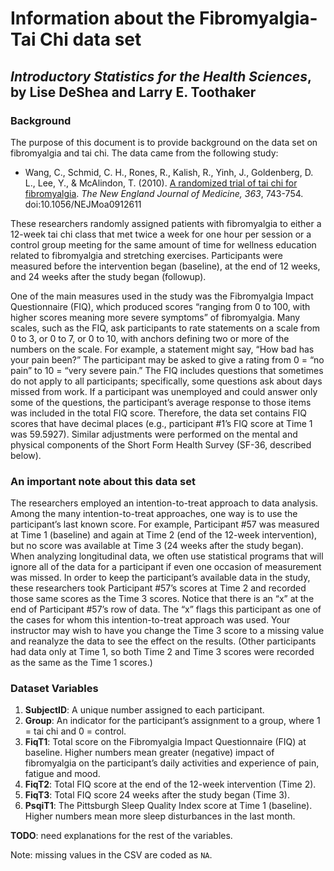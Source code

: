 Information about the Fibromyalgia-Tai Chi data set
================
## *Introductory Statistics for the Health Sciences*, by Lise DeShea and Larry E. Toothaker

### Background
The purpose of this document is to provide background on the data set on fibromyalgia and tai chi.  The data came from the following study:
 * Wang, C., Schmid, C. H., Rones, R., Kalish, R., Yinh, J., Goldenberg, D. L., Lee, Y., & McAlindon, T. (2010).  [A randomized trial of tai chi for fibromyalgia](http://www.ncbi.nlm.nih.gov/pubmed/20818876).  *The New England Journal of Medicine, 363*, 743-754.  doi:10.1056/NEJMoa0912611 

These researchers randomly assigned patients with fibromyalgia to either a 12-week tai chi class that met twice a week for one hour per session or a control group meeting for the same amount of time for wellness education related to fibromyalgia and stretching exercises.  Participants were measured before the intervention began (baseline), at the end of 12 weeks, and 24 weeks after the study began (followup).

One of the main measures used in the study was the Fibromyalgia Impact Questionnaire (FIQ), which produced scores “ranging from 0 to 100, with higher scores meaning more severe symptoms” of fibromyalgia.  Many scales, such as the FIQ, ask participants to rate statements on a scale from 0 to 3, or 0 to 7, or 0 to 10, with anchors defining two or more of the numbers on the scale.  For example, a statement might say, “How bad has your pain been?”  The participant may be asked to give a rating from 0 = “no pain” to 10 = “very severe pain.”  The FIQ includes questions that sometimes do not apply to all participants; specifically, some questions ask about days missed from work.  If a participant was unemployed and could answer only some of the questions, the participant’s average response to those items was included in the total FIQ score.  Therefore, the data set contains FIQ scores that have decimal places (e.g., participant #1’s FIQ score at Time 1 was 59.5927).  Similar adjustments were performed on the mental and physical components of the Short Form Health Survey (SF-36, described below).

### An important note about this data set
The researchers employed an intention-to-treat approach to data analysis.  Among the many intention-to-treat approaches, one way is to use the participant’s last known score.  For example, Participant #57 was measured at Time 1 (baseline) and again at Time 2 (end of the 12-week intervention), but no score was available at Time 3 (24 weeks after the study began).  When analyzing longitudinal data, we often use statistical programs that will ignore all of the data for a participant if even one occasion of measurement was missed.  In order to keep the participant’s available data in the study, these researchers took Participant #57’s scores at Time 2 and recorded those same scores as the Time 3 scores.  Notice that there is an “x” at the end of Participant #57’s row of data. The “x” flags this participant as one of the cases for whom this intention-to-treat approach was used.  Your instructor may wish to have you change the Time 3 score to a missing value and reanalyze the data to see the effect on the results.  (Other participants had data only at Time 1, so both Time 2 and Time 3 scores were recorded as the same as the Time 1 scores.)

### Dataset Variables
 1. **SubjectID**: A unique number assigned to each participant.
 2. **Group**:  An indicator for the participant’s assignment to a group, where 1 = tai chi and 0 = control.
 3.	**FiqT1**:  Total score on the Fibromyalgia Impact Questionnaire (FIQ) at baseline.  Higher numbers mean greater (negative) impact of fibromyalgia on the participant’s daily activities and experience of pain, fatigue and mood.
 4. **FiqT2**:  Total FIQ score at the end of the 12-week intervention (Time 2).
 5. **FiqT3**:  Total FIQ score 24 weeks after the study began (Time 3).
 6. **PsqiT1**:  The Pittsburgh Sleep Quality Index score at Time 1 (baseline).  Higher numbers mean more sleep disturbances in the last month.
 
 **TODO**: need explanations for the rest of the variables.

Note: missing values in the CSV are coded as `NA`.

